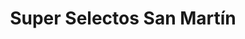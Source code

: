 ---
title: "Super Selectos San Martín"
url: /san-martin/super-selectos-san-martin/
shop: Supermarkt
---